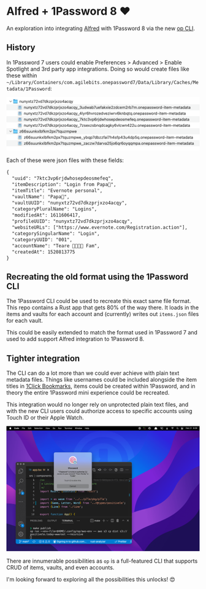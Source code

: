 # Alfred + 1Password 8 ❤️

An exploration into integrating [Alfred](https://www.alfredapp.com) with 1Password 8 via the new [op CLI](https://developer.1password.com/docs/cli).

## History

In 1Password 7 users could enable Preferences > Advanced > Enable Spotlight and 3rd party app integrations. Doing so would create files like these within `~/Library/Containers/com.agilebits.onepassword7/Data/Library/Caches/Metadata/1Password`:

![Created metadata files for items when 3rd-party app integration was enabled](./images/1password-7-metadata.png)

Each of these were json files with these fields:

```
{
  "uuid": "7ktc3vp6rjdwhosepdeosmefeq",
  "itemDescription": "Login from Papa🐻",
  "itemTitle": "Evernote personal",
  "vaultName": "Papa🐻",
  "vaultUUID": "nunyxtz72vd7dkzprjxzo4acqy",
  "categoryPluralName": "Logins",
  "modifiedAt": 1611606417,
  "profileUUID": "nunyxtz72vd7dkzprjxzo4acqy",
  "websiteURLs": ["https://www.evernote.com/Registration.action"],
  "categorySingularName": "Login",
  "categoryUUID": "001",
  "accountName": "Teare 👨‍👩‍👧‍👦 Fam",
  "createdAt": 1520813775
}
```

## Recreating the old format using the 1Password CLI

The 1Password CLI could be used to recreate this exact same file format. This repo contains a Rust app that gets 80% of the way there. It loads in the items and vaults for each account and (currently) writes out `items.json` files for each vault.

This could be easily extended to match the format used in 1Password 7 and used to add support Alfred integration to 1Password 8.

## Tighter integration

The CLI can do a lot more than we could ever achieve with plain text metadata files. Things like usernames could be included alongside the item titles in [1Click Bookmarks](https://www.alfredapp.com/help/features/1password/), items could be created within 1Password, and in theory the entire 1Password mini experience could be recreated.

This integration would no longer rely on unprotected plain text files, and with the new CLI users could authorize access to specific accounts using Touch ID or their Apple Watch.

![VSCode requesting authorization to access 1Password via the CLI with Touch ID](./images/vscode-1password-cli-integration.png)

There are innumerable possibilities as `op` is a full-featured CLI that supports CRUD of items, vaults, and even accounts.

I'm looking forward to exploring all the possibilities this unlocks! 😍
